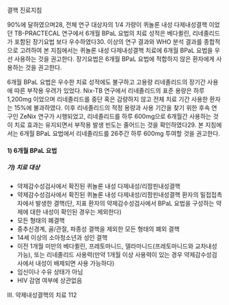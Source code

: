 결핵 진료지침

90%에 달하였으며28, 전체 연구 대상자의 1/4 가량이 퀴놀론 내성 다제내성결핵 이었던 TB-PRACTECAL 연구에서 6개월 BPaL 요법의 치료 성적은 베다퀼린, 리네졸리드가 포함된 장기요법 보다 우수하였다30. 이상의 연구 결과와 WHO 분석 결과를 종합적으로 고려하여 본 지침에서는 퀴놀론 내성 다제내성결핵 치료에 6개월 BPaL 요법을 우선 사용하는 것을 권고한다. 장기요법은 6개월 BPaL 요법에 적합하지 않은 환자에게 사용하는 것을 권고한다.

6개월 BPaL 요법은 우수한 치료 성적에도 불구하고 고용량 리네졸리드의 장기간 사용에 따른 부작용 우려가 있었다. Nix-TB 연구에서 리네졸리드의 표준 용량은 하루 1,200mg 이었으며 리네졸리드를 중단 혹은 감량하지 않고 전체 치료 기간 사용한 환자는 15%에 불과하였다. 이후 리네졸리드의 적정 용량과 사용 기간을 찾기 위한 후속 연구인 ZeNix 연구가 시행되었고, 리네졸리드를 하루 600mg으로 6개월간 사용하는 것이 치료 효과는 유지되면서 부작용 발생 빈도는 줄어드는 것을 확인하였다29. 본 지침에서는 6개월 BPaL 요법에서 리네졸리드를 26주간 하루 600mg 투여할 것을 권고한다.

#### 1) 6개월 BPaL 요법
##### 가) 치료 대상
*   약제감수성검사에서 확진된 퀴놀론 내성 다제내성/리팜핀내성결핵
*   약제감수성검사에서 확진된 퀴놀론 내성 다제내성/리팜핀내성결핵 환자의 밀접접촉자에서 발생한 결핵(단, 지표 환자의 약제감수성검사에서 BPaL 요법을 구성하는 약제에 대한 내성이 확인된 경우는 제외한다)
*   모든 형태의 폐결핵
*   중추신경계, 골/관절, 파종성 결핵을 제외한 모든 형태의 폐외 결핵
*   14세 이상의 소아청소년과 성인 결핵
*   이전 1개월 미만의 베다퀼린, 프레토마니드, 델라마니드(프레토마니드와 교차내성 가능), 또는 리네졸리드 사용력(만약 1개월 이상 사용력이 있는 경우 약제감수성검사에서 내성이 배제되면 사용 가능하다)
*   임신이나 수유 상태가 아님
*   HIV 감염 여부에 상관없음

III. 약제내성결핵의 치료 <PAGE>112